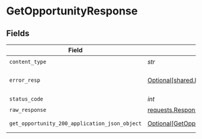 # GetOpportunityResponse


## Fields

| Field                                                                                                     | Type                                                                                                      | Required                                                                                                  | Description                                                                                               |
| --------------------------------------------------------------------------------------------------------- | --------------------------------------------------------------------------------------------------------- | --------------------------------------------------------------------------------------------------------- | --------------------------------------------------------------------------------------------------------- |
| `content_type`                                                                                            | *str*                                                                                                     | :heavy_check_mark:                                                                                        | N/A                                                                                                       |
| `error_resp`                                                                                              | [Optional[shared.ErrorResp]](../../models/shared/errorresp.md)                                            | :heavy_minus_sign:                                                                                        | Could not authenticate the user                                                                           |
| `status_code`                                                                                             | *int*                                                                                                     | :heavy_check_mark:                                                                                        | N/A                                                                                                       |
| `raw_response`                                                                                            | [requests.Response](https://requests.readthedocs.io/en/latest/api/#requests.Response)                     | :heavy_minus_sign:                                                                                        | N/A                                                                                                       |
| `get_opportunity_200_application_json_object`                                                             | [Optional[GetOpportunity200ApplicationJSON]](../../models/operations/getopportunity200applicationjson.md) | :heavy_minus_sign:                                                                                        | The returned opportunities                                                                                |